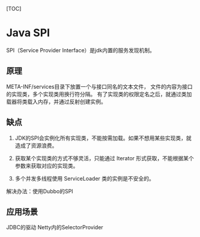 

[TOC]

# Java SPI

SPI（Service Provider Interface）是jdk内置的服务发现机制。

## 原理
META-INF/services目录下放置一个与接口同名的文本文件，
文件的内容为接口的实现类，多个实现类用换行符分隔。
有了实现类的权限定名之后，就通过类加载器将类载入内存，并通过反射创建实例。

## 缺点

1. JDK的SPI会实例化所有实现类，不能按需加载。如果不想用某些实现类，就造成了资源浪费。

2. 获取某个实现类的方式不够灵活，只能通过 Iterator 形式获取，不能根据某个参数来获取对应的实现类。

3. 多个并发多线程使用 ServiceLoader 类的实例是不安全的。

解决办法：使用Dubbo的SPI

## 应用场景
JDBC的驱动
Netty内的SelectorProvider